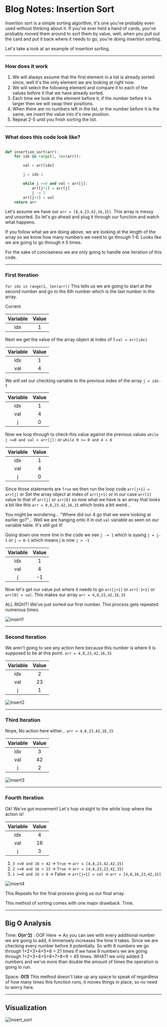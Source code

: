 # Blog Notes: Insertion Sort

Insertion sort is a simple sorting algorithm, it's one you've probably even used without thinking about it. If you've ever held a hand of cards, you've probably moved them around to sort them by value, well, when you pull out the card and put it back where it needs to go, you're doing insertion sorting. 

Let's take a look at an example of insertion sorting. 

---

### How does it work

1. We will always assume that the first element in a list is already sorted since, well it's the only element we are looking at right now. 
2. We will select the following element and compare it to each of the values before it that we have already sorted. 
3. Each time we look at the element before it, if the number before it is larger then we will swap their positions. 
4. When there are no numbers left in the list, or the number before it is the same, we insert the value into it's new position. 
5. Repeat 2-5 until you fnish sorting the list. 

---

### What does this code look like?

```py

def insertion_sort(arr):
    for idx in range(1, len(arr)):

        val = arr[idx]

        j = idx-1

        while j >=0 and val < arr[j]:
            arr[j+1] = arr[j]
            j -= 1
        arr[j+1] = val
    return arr

```
Let's assume we have our `arr = [8,4,23,42,16,15]`. This array is messy and unsorted.  So let's go ahead and plug it through our function and watch what happens. 

If you follow what we are doing above, we are looking at the length of the array so we know how many numbers we need to go through 1-6. Looks like we are going to go through it 5 times.

For the sake of conciseness we are only going to handle one iteration of this code.

---

### First Iteration

`for idx in range(1, len(arr))` This tells us we are going to start at the second number and go to the 6th number which is the last number in the array. 

Current

|Variable|Value|
|:-:|:-:|
|idx|1|

Next we get the value of the array object at index of 1 `val = arr[idx]`

|Variable|Value|
|:-:|:-:|
|idx|1|
|val|4|

We will set our checking variable to the previous index of the array `j = idx-1`

|Variable|Value|
|:-:|:-:|
|idx|1|
|val|4|
|j|0|

Now we loop through to check this value against the previous values `while j >=0 and val < arr[j]:` or `while 0 >= 0 and 4 < 8`

|Variable|Value|
|:-:|:-:|
|idx|1|
|val|4|
|j|0|

Since those statements are `True` we then run the loop code `arr[j+1] = arr[j]` or Set the array object at index of `arr[j+1]` or in our case `arr[1]` value to that of `arr[j]` or `arr[0]` so now what we have is an array that looks a bit like this `arr = 8,8,23,42,16,15` which looks a bit weird... 

You might be wondering... "Where did our 4 go that we were looking at earlier go?"... Well we are hanging onto it in out `val` variable as seen on our variable table. It's still got it!

Going down one more line in the code we see `j -= 1` which is syaing `j = j-1` or `j = 0-1` which means j is now `j = -1`

|Variable|Value|
|:-:|:-:|
|idx|1|
|val|4|
|j|-1|

Now let's get our value put where it needs to go `arr[j+1]`  or `arr[-1+1]` or `arr[0] = val`. This makes our array `arr = 4,8,23,42,16,15`

ALL RIGHT! We've just sorted our first number. This process gets repeated numerous times. 

![insert1](insert1.png)

---

### Second Iteration

We aren't going to see any action here because this number is where it is supposed to be at this point. `arr = 4,8,23,42,16,15`

|Variable|Value|
|:-:|:-:|
|idx|2|
|val|23|
|j|1|

![insert2](insert2.png)

---

### Third Iteration

Nope, No action here either... `arr = 4,8,23,42,16,15`

|Variable|Value|
|:-:|:-:|
|idx|3|
|val|42|
|j|2|

![insert3](insert3.png)

---

### Fourth Iteration

Ok! We've got movement! Let's hop straight to the while loop where the action is! 

|Variable|Value|
|:-:|:-:|
|idx|4|
|val|16|
|j|3|

1. `3 >=0 and 16 < 42` -> `True` -> `arr = [4,8,23,42,42,15]`
2. `2 >=0 and 16 < 23` -> `True` -> `arr = [4,8,23,23,42,15]`
3. `1 >=0 and 16 < 8` -> False -> `arr[j+1] = val` -> `arr = [4,8,16,23,42,15]`

![insert4](insert4.png)

This Repeats for the final process giving us our final array.

This method of sorting comes with one major drawback. Time.

---

## Big O Analysis

Time: **O(n^2)** : OOF Here -> As you can see with every additional number we are going to add, it immensely increases the time it takes. Since we are checking every number before it potentially. So with 6 numbers we go through 1+2+3+4+5+6 = 21 times if we have 9 numbers we are going through 1+2+3+4+5+6+7+8+9 = 45 times. WHAT! we only added 3 numbers and we've more than double the amount of times the operation is going to run. 

Space: **O(1)** This method doesn't take up any space to speak of regardless of how many times this function runs, it moves things in place, so no need to worry here. 

---

## Visualization

![Insert_sort](insert_sort.png)